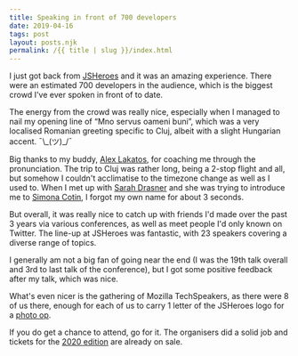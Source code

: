```yaml
---
title: Speaking in front of 700 developers
date: 2019-04-16
tags: post
layout: posts.njk
permalink: /{{ title | slug }}/index.html
---
```

I just got back from [JSHeroes](https://jsheroes.io/) and it was an amazing experience. There were an estimated 700 developers in the audience, which is the biggest crowd I've ever spoken in front of to date. 

The energy from the crowd was really nice, especially when I managed to nail my opening line of “Mno servus oameni buni”, which was a very localised Romanian greeting specific to Cluj, albeit with a slight Hungarian accent. ¯\\\_(ツ)_/¯

Big thanks to my buddy, [Alex Lakatos](https://twitter.com/lakatos88), for coaching me through the pronunciation. The trip to Cluj was rather long, being a 2-stop flight and all, but somehow I couldn't acclimatise to the timezone change as well as I used to. When I met up with [Sarah Drasner](https://twitter.com/sarah_edo) and she was trying to introduce me to [Simona Cotin](https://twitter.com/simona_cotin), I forgot my own name for about 3 seconds.

But overall, it was really nice to catch up with friends I'd made over the past 3 years via various conferences, as well as meet people I'd only known on Twitter. The line-up at JSHeroes was fantastic, with 23 speakers covering a diverse range of topics.

I generally am not a big fan of going near the end (I was the 19th talk overall and 3rd to last talk of the conference), but I got some positive feedback after my talk, which was nice.

What's even nicer is the gathering of Mozilla TechSpeakers, as there were 8 of us there, enough for each of us to carry 1 letter of the JSHeroes logo for a [photo op](https://twitter.com/mozTechSpeakers/status/1116767775320621056).

If you do get a chance to attend, go for it. The organisers did a solid job and tickets for the [2020 edition](https://ti.to/cluj-javascripters/jsheroes-2020) are already on sale.

